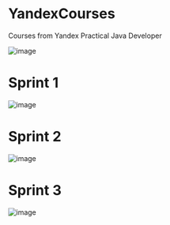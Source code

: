 # YandexCourses
Courses from Yandex Practical Java Developer    

![image](https://github.com/user-attachments/assets/ded8e140-4da6-453f-8f27-92de0a5e4586)

# Sprint 1

![image](https://github.com/user-attachments/assets/2a33a62a-e1d3-490d-8770-b4f5a95f33a5)

# Sprint 2

![image](https://github.com/user-attachments/assets/ff24ff1d-e30f-4c4b-9cb6-4bcb1d31a9e5)

# Sprint 3

![image](https://github.com/user-attachments/assets/14a7498c-d2f6-4038-9b56-fea3f4f7798f)
